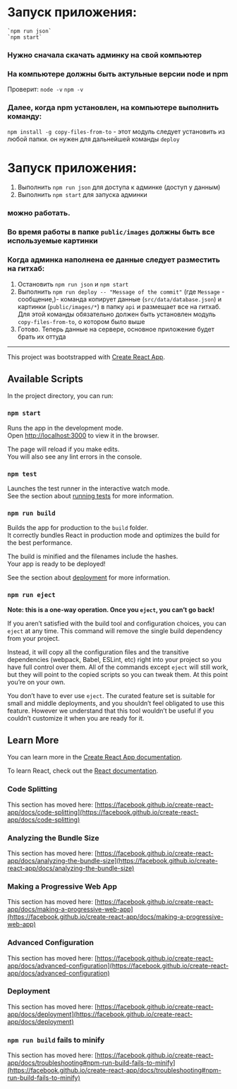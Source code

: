 

# Запуск приложения: 
	`npm run json`
	`npm start`

### Нужно сначала скачать админку на свой компьютер

### На компьютере должны быть актульные версии node и npm 
Проверит: 
`node -v`
`npm -v`

### Далее, когда npm установлен, на компьютере выполнить команду: 
`npm install -g copy-files-from-to` - этот модуль следует установить из любой папки. он нужен для дальнейшей команды `deploy`

# Запуск приложения:
1. Выполнить `npm run json` для доступа к админке (доступ у данным)
2. Выполнить `npm start` для запуска админки

### можно работать.

### Во время работы в папке `public/images` должны быть все используемые картинки

### Когда админка наполнена ее данные следует разместить на гитхаб: 
1. Остановить `npm run json` и `npm start`
2. Выполнить `npm run deploy -- "Message of the commit"` (где `Message` - сообщение,)- команда копирует данные (`src/data/database.json`) и картинки (`public/images/*`) в папку `api` и размещает все на гитхаб. Для этой команды обязательно должен быть установлен модуль `copy-files-from-to`, о котором было выше
3. Готово. Теперь данные на сервере, основное приложение будет брать их оттуда

________________________________________________________________________________

This project was bootstrapped with [Create React App](https://github.com/facebook/create-react-app).

## Available Scripts

In the project directory, you can run:

### `npm start`

Runs the app in the development mode.\
Open [http://localhost:3000](http://localhost:3000) to view it in the browser.

The page will reload if you make edits.\
You will also see any lint errors in the console.

### `npm test`

Launches the test runner in the interactive watch mode.\
See the section about [running tests](https://facebook.github.io/create-react-app/docs/running-tests) for more information.

### `npm run build`

Builds the app for production to the `build` folder.\
It correctly bundles React in production mode and optimizes the build for the best performance.

The build is minified and the filenames include the hashes.\
Your app is ready to be deployed!

See the section about [deployment](https://facebook.github.io/create-react-app/docs/deployment) for more information.

### `npm run eject`

**Note: this is a one-way operation. Once you `eject`, you can’t go back!**

If you aren’t satisfied with the build tool and configuration choices, you can `eject` at any time. This command will remove the single build dependency from your project.

Instead, it will copy all the configuration files and the transitive dependencies (webpack, Babel, ESLint, etc) right into your project so you have full control over them. All of the commands except `eject` will still work, but they will point to the copied scripts so you can tweak them. At this point you’re on your own.

You don’t have to ever use `eject`. The curated feature set is suitable for small and middle deployments, and you shouldn’t feel obligated to use this feature. However we understand that this tool wouldn’t be useful if you couldn’t customize it when you are ready for it.

## Learn More

You can learn more in the [Create React App documentation](https://facebook.github.io/create-react-app/docs/getting-started).

To learn React, check out the [React documentation](https://reactjs.org/).

### Code Splitting

This section has moved here: [https://facebook.github.io/create-react-app/docs/code-splitting](https://facebook.github.io/create-react-app/docs/code-splitting)

### Analyzing the Bundle Size

This section has moved here: [https://facebook.github.io/create-react-app/docs/analyzing-the-bundle-size](https://facebook.github.io/create-react-app/docs/analyzing-the-bundle-size)

### Making a Progressive Web App

This section has moved here: [https://facebook.github.io/create-react-app/docs/making-a-progressive-web-app](https://facebook.github.io/create-react-app/docs/making-a-progressive-web-app)

### Advanced Configuration

This section has moved here: [https://facebook.github.io/create-react-app/docs/advanced-configuration](https://facebook.github.io/create-react-app/docs/advanced-configuration)

### Deployment

This section has moved here: [https://facebook.github.io/create-react-app/docs/deployment](https://facebook.github.io/create-react-app/docs/deployment)

### `npm run build` fails to minify

This section has moved here: [https://facebook.github.io/create-react-app/docs/troubleshooting#npm-run-build-fails-to-minify](https://facebook.github.io/create-react-app/docs/troubleshooting#npm-run-build-fails-to-minify)
